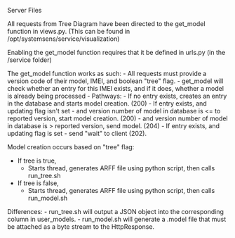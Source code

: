 Server Files

All requests from Tree Diagram have been directed to the get_model function in views.py.
(This can be found in /opt/systemsens/service/visualization)

Enabling the get_model function requires that it be defined in urls.py (in the /service folder)

The get_model function works as such:
	- All requests must provide a version code of their model, IMEI, and boolean "tree" flag.
	- get_model will check whether an entry for this IMEI exists, and if it does, whether a model is already being processed
	- Pathways:
		- If no entry exists, creates an entry in the database and starts model creation. (200)
		- If entry exists, and updating flag isn't set
			- and version number of model in database is <= to reported version, start model creation. (200)
			- and version number of model in database is > reported version, send model. (204)
		- If entry exists, and updating flag is set
			- send "wait" to client (202).

Model creation occurs based on "tree" flag:
- If tree is true,
	- Starts thread, generates ARFF file using python script, then calls run_tree.sh
- If tree is false,
	- Starts thread, generates ARFF file using python script, then calls run_model.sh

Differences:
	- run_tree.sh will output a JSON object into the corresponding column in user_models.
	- run_model.sh will generate a .model file that must be attached as a byte stream to the HttpResponse.
